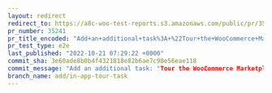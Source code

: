 ```yaml
---
layout: redirect
redirect_to: https://a8c-woo-test-reports.s3.amazonaws.com/public/pr/35241/e2e/index.html
pr_number: 35241
pr_title_encoded: "Add+an+additional+task%3A+%22Tour+the+WooCommerce+Marketplace%22."
pr_test_type: e2e
last_published: "2022-10-21 07:29:22 +0000"
commit_sha: 3e60ade8b0b4f4321818e82b6ae7c98e56eae118
commit_message: "Add an additional task: "Tour the WooCommerce Marketplace"."
branch_name: add/in-app-tour-task
---
```


